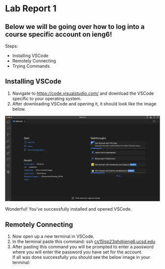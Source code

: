 # Lab Report 1 <br>

## Below we will be going over how to log into a course specific account on ieng6! <br>

Steps: <br>
- Installing VSCode
- Remotely Connecting
- Trying Commands

## Installing VSCode
1. Navigate to https://code.visualstudio.com/ and download the VSCode specific to your operating system. <br>
2. After downloading VSCode and opening it, it should look like the image below. <br>

![VS Code](vscode.png) <br>

Wonderful! You've successfully installed and opened VSCode.

## Remotely Connecting
1. Now open up a new terminal in VSCode. <br>
2. In the terminal paste this command: ssh cs15lsp23qh@ieng6.ucsd.edu <br>
3. After pasting this command you will be prompted to enter a password where you will enter the password you have set for the account. <br>
If all was done successfully you should see the below image in your terminal: <br>









